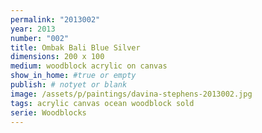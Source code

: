 ```yaml
---
permalink: "2013002"
year: 2013
number: "002"
title: Ombak Bali Blue Silver
dimensions: 200 x 100
medium: woodblock acrylic on canvas
show_in_home: #true or empty
publish: # notyet or blank
image: /assets/p/paintings/davina-stephens-2013002.jpg
tags: acrylic canvas ocean woodblock sold
serie: Woodblocks
---
```

